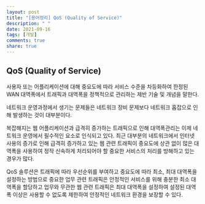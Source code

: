 ```yaml
---
layout: post
title: "[용어정리] QoS (Quality of Service)"
description: " "
date: 2021-09-16
tags: [개발]
comments: true
share: true
---
```


## QoS (Quality of Service)

사용자 또는 어플리케이션에 대해 중요도에 따라 서비스 수준을 차등화하여 한정된 WAN 대역폭에서 트래픽과 대역폭을 정책적으로 관리하는 제반 기술 및 개념을 말한다.

네트워크 운영과정에서 생기는 문제들은 네트워크 장비 문제보다 네트워크 홉잡으로 인해 발생하는 것이 대부분이다.

복잡해지는 웹 어플리케이션과 급격히 증가하는 트래픽으로 인해 대역폭관리는 이제 네트워크 운영에서 필수적인 요소로 인식되고 있다. 최근 대부분의 네트워크에서 인터넷 사용의 증가로 인해 급격히 증가하고 있는 웹 관련 트래픽이 중요도에 상관 없이 많은 대역폭을 사용하여 정작 신속하게 처리되어야 할 중요한 서비스의 처리를 방해하고 있는 경우가 많다. 

QoS 솔루션은 트래픽에 따라 우선순위를 부여하고 중요도에 따라 최소, 최대 대역폭을 설정하는 방법으로 중요한 업무 관련 트래픽은 안정적인 서비스를 위해 충분한 최소 대역폭을 할당하고 업무와 무관한 웹 관련 트래픽은 최대 대역폭을 설정하여 설정된 대역폭 이상은 사용할 수 없도록 제한하여 안정적인 네트워크 환경을 보장할 수 있다. 

 